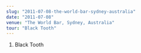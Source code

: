 ```yaml
---
slug: "2011-07-08-the-world-bar-sydney-australia"
date: "2011-07-08"
venue: "The World Bar, Sydney, Australia"
tour: "Black Tooth"
---
```



 1. Black Tooth
